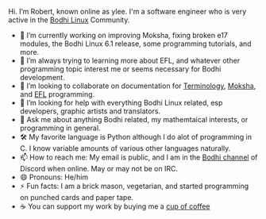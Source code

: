 Hi. I’m Robert, known online as ylee. I'm a software engineer who is very active in the [Bodhi Linux](https://www.bodhilinux.com/) Community. 

- 🔭 I’m currently working on improving Moksha, fixing broken e17 modules, the Bodhi Linux 6.1 release, some programming tutorials, and more.
- 🌱 I’m always trying to learning more about EFL, and whatever other programming topic interest me or seems necessary for Bodhi development.
- 👯 I’m looking to collaborate on documentation for [Terminology](https://www.enlightenment.org/about-terminology.md), [Moksha](http://www.bodhilinux.com/moksha-desktop/), and [EFL](https://www.enlightenment.org/develop/legacy/api/c/start) programming.
- 🤔 I’m looking for help with everything Bodhi Linux related, esp developers, graphic artists and translators.
- 💬 Ask me about anything Bodhi related, my mathemtaical interests, or programming in general.
- 🛠 My favorite language is Python although I do alot of programming in C. I know variable amounts of various other languages naturally.
- 📫 How to reach me: My email is public, and I am in the [Bodhi channel](https://discord.com/invite/pvB7MSf) of Discord when online. May or may not be on IRC.
- 😄 Pronouns: He/him
- ⚡ Fun facts: I am a brick mason, vegetarian, and started programming on punched cards and paper tape.
- ☕ You can support my work by buying me a [cup of coffee](https://www.paypal.me/rbtylee)
<!--
**rbtylee/rbtylee** is a ✨ _special_ ✨ repository because its `README.md` (this file) appears on your GitHub profile.

Here are some ideas to get you started:

- 🔭 I’m currently working on ...
- 🌱 I’m currently learning ...
- 👯 I’m looking to collaborate on ...
- 🤔 I’m looking for help with ...
- 💬 Ask me about ...
- 📫 How to reach me: ...
- 😄 Pronouns: ...
- ⚡ Fun fact: ...
-->
